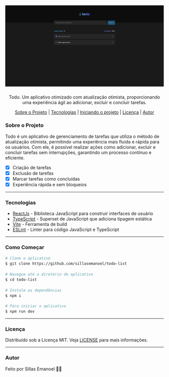 <h1 align="center">
    <img src="./todo-list.png">
</h1>
<p align="center">Todo. Um aplicativo otimizado com atualização otimista, proporcionando uma experiência ágil ao adicionar, excluir e concluir tarefas.</p>
<p align="center">
 <a href="#sobre-o-projeto">Sobre o Projeto</a> |
 <a href="#tecnologias">Tecnologias</a> |
 <a href="#iniciando-o-projeto">Iniciando o projeto</a> |
 <a href="#licença">Licença</a> |
 <a href="#autor">Autor</a> 
</p>

### Sobre o Projeto

Todo é um aplicativo de gerenciamento de tarefas que utiliza o método de atualização otimista, permitindo uma experiência mais fluida e rápida para os usuários. Com ele, é possível realizar ações como adicionar, excluir e concluir tarefas sem interrupções, garantindo um processo contínuo e eficiente.

- [x] Criação de tarefas
- [x] Exclusão de tarefas
- [x] Marcar tarefas como concluídas
- [x] Experiência rápida e sem bloqueios

---

### Tecnologias

- [ReactJs](https://reactjs.org/) - Biblioteca JavaScript para construir interfaces de usuário
- [TypeScript](https://www.typescriptlang.org/) - Superset de JavaScript que adiciona tipagem estática
- [Vite](https://vitejs.dev/) - Ferramenta de build
- [ESLint](https://eslint.org/) - Linter para código JavaScript e TypeScript

---

### Como Começar

```bash
# Clone o aplicativo
$ git clone https://github.com/sillasemanoel/todo-list

# Navegue até o diretório do aplicativo
$ cd todo-list

# Instale as dependências
$ npm i

# Para iniciar o aplicativo
$ npm run dev
```

---

### Licença

Distribuído sob a Licença MIT. Veja [LICENSE](LICENSE) para mais informações.

---

### Autor

Feito por Sillas Emanoel 👋🏽
